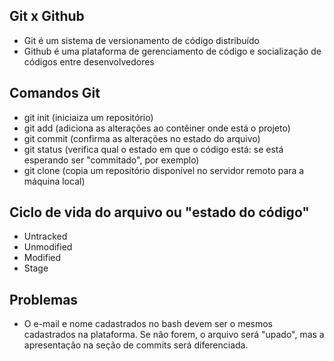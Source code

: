 ## Git x Github

 - Git é um sistema de versionamento de código distribuído
 - Github é uma plataforma de gerenciamento de código e socialização de códigos entre desenvolvedores

## Comandos Git

 - git init (iniciaiza um repositório)
 - git add (adiciona as alterações ao contêiner onde está o projeto)
 - git commit (confirma as alterações no estado do arquivo)
 - git status (verifica qual o estado em que o código está: se está esperando ser "commitado", por exemplo)
 - git clone (copia um repositório disponível no servidor remoto para a máquina local)

## Ciclo de vida do arquivo ou "estado do código"

 - Untracked
 - Unmodified
 - Modified
 - Stage

## Problemas

 - O e-mail e nome cadastrados no bash devem ser o mesmos cadastrados na plataforma. Se não forem, o arquivo será "upado", mas a apresentação na seção de commits será diferenciada.
